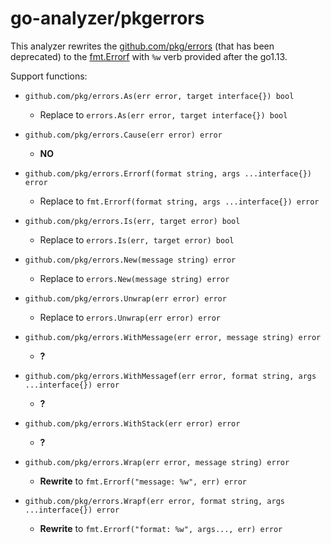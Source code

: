 # go-analyzer/pkgerrors

This analyzer rewrites the [github.com/pkg/errors](https://github.com/pkg/errors) (that has been deprecated) to the [fmt.Errorf](https://pkg.go.dev/fmt#Errorf) with `%w` verb provided after the go1.13.

Support functions:

- `github.com/pkg/errors.As(err error, target interface{}) bool`  
  - Replace to `errors.As(err error, target interface{}) bool`

- `github.com/pkg/errors.Cause(err error) error`   
  - **NO**

- `github.com/pkg/errors.Errorf(format string, args ...interface{}) error`  
  - Replace to `fmt.Errorf(format string, args ...interface{}) error`

- `github.com/pkg/errors.Is(err, target error) bool`   
  - Replace to `errors.Is(err, target error) bool`

- `github.com/pkg/errors.New(message string) error`   
  - Replace to `errors.New(message string) error`

- `github.com/pkg/errors.Unwrap(err error) error`   
  - Replace to `errors.Unwrap(err error) error`

- `github.com/pkg/errors.WithMessage(err error, message string) error`   
  - **?**

- `github.com/pkg/errors.WithMessagef(err error, format string, args ...interface{}) error`   
  - **?**

- `github.com/pkg/errors.WithStack(err error) error`   
  - **?**

- `github.com/pkg/errors.Wrap(err error, message string) error`   
  - **Rewrite** to `fmt.Errorf("message: %w", err) error`

- `github.com/pkg/errors.Wrapf(err error, format string, args ...interface{}) error`   
  - **Rewrite** to `fmt.Errorf("format: %w", args..., err) error`
